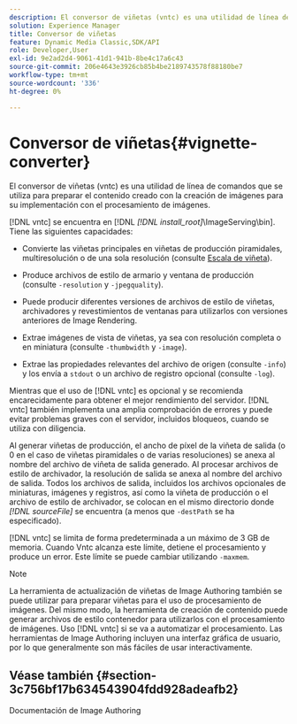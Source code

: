 ```yaml
---
description: El conversor de viñetas (vntc) es una utilidad de línea de comandos que se utiliza para preparar el contenido creado con la creación de imágenes para su implementación con el procesamiento de imágenes.
solution: Experience Manager
title: Conversor de viñetas
feature: Dynamic Media Classic,SDK/API
role: Developer,User
exl-id: 9e2ad2d4-9061-41d1-941b-8be4c17a6c43
source-git-commit: 206e4643e3926cb85b4be2189743578f88180be7
workflow-type: tm+mt
source-wordcount: '336'
ht-degree: 0%

---
```


# Conversor de viñetas{#vignette-converter}

El conversor de viñetas (vntc) es una utilidad de línea de comandos que se utiliza para preparar el contenido creado con la creación de imágenes para su implementación con el procesamiento de imágenes.

[!DNL vntc] se encuentra en [!DNL *[!DNL install_root]*\ImageServing\bin]. Tiene las siguientes capacidades:

* Convierte las viñetas principales en viñetas de producción piramidales, multiresolución o de una sola resolución (consulte [Escala de viñeta](../../../../ir-api/vntc/utilities/c-ir-vignette-converter-vntc/c-ir-vignette-scaling.md#concept-e373a29c2f954df98d704c7723804585)).
* Produce archivos de estilo de armario y ventana de producción (consulte `-resolution` y `-jpegquality`).

* Puede producir diferentes versiones de archivos de estilo de viñetas, archivadores y revestimientos de ventanas para utilizarlos con versiones anteriores de Image Rendering.
* Extrae imágenes de vista de viñetas, ya sea con resolución completa o en miniatura (consulte `-thumbwidth` y `-image`).
* Extrae las propiedades relevantes del archivo de origen (consulte `-info`) y los envía a `stdout` o un archivo de registro opcional (consulte `-log`).

Mientras que el uso de [!DNL vntc] es opcional y se recomienda encarecidamente para obtener el mejor rendimiento del servidor. [!DNL vntc] también implementa una amplia comprobación de errores y puede evitar problemas graves con el servidor, incluidos bloqueos, cuando se utiliza con diligencia.

Al generar viñetas de producción, el ancho de píxel de la viñeta de salida (o 0 en el caso de viñetas piramidales o de varias resoluciones) se anexa al nombre del archivo de viñeta de salida generado. Al procesar archivos de estilo de archivador, la resolución de salida se anexa al nombre del archivo de salida. Todos los archivos de salida, incluidos los archivos opcionales de miniaturas, imágenes y registros, así como la viñeta de producción o el archivo de estilo de archivador, se colocan en el mismo directorio donde *[!DNL sourceFile]* se encuentra (a menos que `-destPath` se ha especificado).

[!DNL vntc] se limita de forma predeterminada a un máximo de 3 GB de memoria. Cuando Vntc alcanza este límite, detiene el procesamiento y produce un error. Este límite se puede cambiar utilizando `-maxmem`.

>[!NOTE]
>
>La herramienta de actualización de viñetas de Image Authoring también se puede utilizar para preparar viñetas para el uso de procesamiento de imágenes. Del mismo modo, la herramienta de creación de contenido puede generar archivos de estilo contenedor para utilizarlos con el procesamiento de imágenes. Uso [!DNL vntc] si se va a automatizar el procesamiento. Las herramientas de Image Authoring incluyen una interfaz gráfica de usuario, por lo que generalmente son más fáciles de usar interactivamente.

## Véase también {#section-3c756bf17b634543904fdd928adeafb2}

Documentación de Image Authoring
